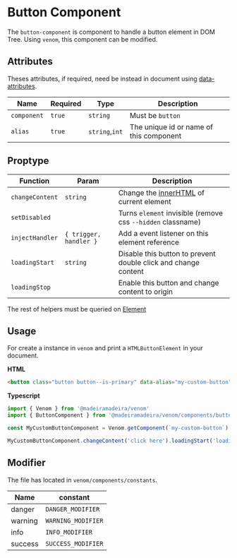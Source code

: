 # Button Component

The `button-component` is component to handle a button element in DOM Tree.
Using `venom`, this component can be modified.

## Attributes

Theses attributes, if required, need be instead in document using [data-attributes](https://developer.mozilla.org/pt-BR/docs/Web/HTML/Global_attributes/data-*).

| Name        | Required | Type           | Description                             |
| ----------- | -------- | -------------- | --------------------------------------- |
| `component` | `true`   | `string`       | Must be `button`                        |
| `alias`     | `true`   | `string`,`int` | The unique id or name of this component |

## Proptype

| Function        | Param                  | Description                                                                                                   |
| --------------- | ---------------------- | ------------------------------------------------------------------------------------------------------------- |
| `changeContent` | `string`               | Change the [innerHTML](https://developer.mozilla.org/pt-BR/docs/Web/API/Element/innerHTML) of current element |
| `setDisabled`   |                        | Turns `element` invisible (remove css `--hidden` classname)                                                   |
| `injectHandler` | `{ trigger, handler }` | Add a event listener on this element reference                                                                |
| `loadingStart`  | `string`               | Disable this button to prevent double click and change content                                                |
| `loadingStop`   |                        | Enable this button and change content to origin                                                               |

The rest of helpers must be queried on [Element](https://developer.mozilla.org/en-US/docs/Web/API/Element)

## Usage

For create a instance in `venom` and print a `HTMLButtonElement` in your document.

**HTML**

```html
<button class="button button--is-primary" data-alias="my-custom-button" data-component="button" data-venom></button>
```

**Typescript**

```typescript
import { Venom } from '@madeiramadeira/venom'
import { ButtonComponent } from '@madeiramadeira/venom/components/button-component/index'

const MyCustomButtonComponent = Venom.getComponent(`my-custom-button`) as ButtonComponent

MyCustomButtonComponent.changeContent('click here').loadingStart('loading started')
```

## Modifier

The file has located in `venom/components/constants`.

| Name    | constant           |
| ------- | ------------------ |
| danger  | `DANGER_MODIFIER`  |
| warning | `WARNING_MODIFIER` |
| info    | `INFO_MODIFIER`    |
| success | `SUCCESS_MODIFIER` |

